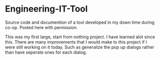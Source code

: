 # Engineering-IT-Tool
Source code and documention of a tool developed in my down time during co-op.  Posted here with permission.

This was my first large, start from nothing project.  I have learned alot since this.  There are many improvements that I would make to this project if I were still working on it today.  Such as generalize the pop up dialogs rather than have seperate ones for each dialog.

